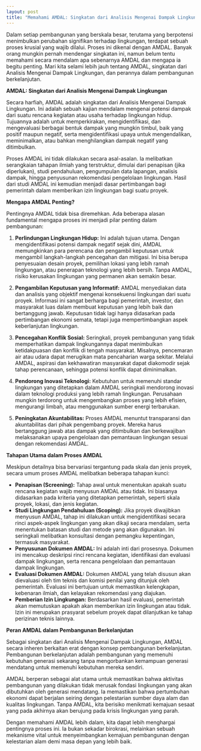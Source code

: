 ```yaml
---
layout: post
title: "Memahami AMDAL: Singkatan dari Analisis Mengenai Dampak Lingkungan dan Perannya"
---
```


Dalam setiap pembangunan yang berskala besar, terutama yang berpotensi menimbulkan perubahan signifikan terhadap lingkungan, terdapat sebuah proses krusial yang wajib dilalui. Proses ini dikenal dengan AMDAL. Banyak orang mungkin pernah mendengar singkatan ini, namun belum tentu memahami secara mendalam apa sebenarnya AMDAL dan mengapa ia begitu penting. Mari kita selami lebih jauh tentang AMDAL, singkatan dari Analisis Mengenai Dampak Lingkungan, dan perannya dalam pembangunan berkelanjutan.

**AMDAL: Singkatan dari Analisis Mengenai Dampak Lingkungan**

Secara harfiah, AMDAL adalah singkatan dari Analisis Mengenai Dampak Lingkungan. Ini adalah sebuah kajian mendalam mengenai potensi dampak dari suatu rencana kegiatan atau usaha terhadap lingkungan hidup. Tujuannya adalah untuk memperkirakan, mengidentifikasi, dan mengevaluasi berbagai bentuk dampak yang mungkin timbul, baik yang positif maupun negatif, serta mengidentifikasi upaya untuk mengendalikan, meminimalkan, atau bahkan menghilangkan dampak negatif yang ditimbulkan.

Proses AMDAL ini tidak dilakukan secara asal-asalan. Ia melibatkan serangkaian tahapan ilmiah yang terstruktur, dimulai dari penapisan (jika diperlukan), studi pendahuluan, pengumpulan data lapangan, analisis dampak, hingga penyusunan rekomendasi pengelolaan lingkungan. Hasil dari studi AMDAL ini kemudian menjadi dasar pertimbangan bagi pemerintah dalam memberikan izin lingkungan bagi suatu proyek.

**Mengapa AMDAL Penting?**

Pentingnya AMDAL tidak bisa diremehkan. Ada beberapa alasan fundamental mengapa proses ini menjadi pilar penting dalam pembangunan:

1.  **Perlindungan Lingkungan Hidup:** Ini adalah tujuan utama. Dengan mengidentifikasi potensi dampak negatif sejak dini, AMDAL memungkinkan para perencana dan pengambil keputusan untuk mengambil langkah-langkah pencegahan dan mitigasi. Ini bisa berupa penyesuaian desain proyek, pemilihan lokasi yang lebih ramah lingkungan, atau penerapan teknologi yang lebih bersih. Tanpa AMDAL, risiko kerusakan lingkungan yang permanen akan semakin besar.

2.  **Pengambilan Keputusan yang Informatif:** AMDAL menyediakan data dan analisis yang objektif mengenai konsekuensi lingkungan dari suatu proyek. Informasi ini sangat berharga bagi pemerintah, investor, dan masyarakat luas dalam membuat keputusan yang lebih baik dan bertanggung jawab. Keputusan tidak lagi hanya didasarkan pada pertimbangan ekonomi semata, tetapi juga mempertimbangkan aspek keberlanjutan lingkungan.

3.  **Pencegahan Konflik Sosial:** Seringkali, proyek pembangunan yang tidak memperhatikan dampak lingkungannya dapat menimbulkan ketidakpuasan dan konflik di tengah masyarakat. Misalnya, pencemaran air atau udara dapat merugikan mata pencaharian warga sekitar. Melalui AMDAL, aspirasi dan kekhawatiran masyarakat dapat diakomodir sejak tahap perencanaan, sehingga potensi konflik dapat diminimalkan.

4.  **Pendorong Inovasi Teknologi:** Kebutuhan untuk memenuhi standar lingkungan yang ditetapkan dalam AMDAL seringkali mendorong inovasi dalam teknologi produksi yang lebih ramah lingkungan. Perusahaan mungkin terdorong untuk mengembangkan proses yang lebih efisien, mengurangi limbah, atau menggunakan sumber energi terbarukan.

5.  **Peningkatan Akuntabilitas:** Proses AMDAL menuntut transparansi dan akuntabilitas dari pihak pengembang proyek. Mereka harus bertanggung jawab atas dampak yang ditimbulkan dan berkewajiban melaksanakan upaya pengelolaan dan pemantauan lingkungan sesuai dengan rekomendasi AMDAL.

**Tahapan Utama dalam Proses AMDAL**

Meskipun detailnya bisa bervariasi tergantung pada skala dan jenis proyek, secara umum proses AMDAL melibatkan beberapa tahapan kunci:

*   **Penapisan (Screening):** Tahap awal untuk menentukan apakah suatu rencana kegiatan wajib menyusun AMDAL atau tidak. Ini biasanya didasarkan pada kriteria yang ditetapkan pemerintah, seperti skala proyek, lokasi, dan jenis kegiatan.
*   **Studi Lingkungan Pendahuluan (Scoping):** Jika proyek diwajibkan menyusun AMDAL, tahap ini dilakukan untuk mengidentifikasi secara rinci aspek-aspek lingkungan yang akan dikaji secara mendalam, serta menentukan batasan studi dan metode yang akan digunakan. Ini seringkali melibatkan konsultasi dengan pemangku kepentingan, termasuk masyarakat.
*   **Penyusunan Dokumen AMDAL:** Ini adalah inti dari prosesnya. Dokumen ini mencakup deskripsi rinci rencana kegiatan, identifikasi dan evaluasi dampak lingkungan, serta rencana pengelolaan dan pemantauan dampak lingkungan.
*   **Evaluasi Dokumen AMDAL:** Dokumen AMDAL yang telah disusun akan dievaluasi oleh tim teknis dan komisi penilai yang ditunjuk oleh pemerintah. Evaluasi ini bertujuan untuk memastikan kelengkapan, kebenaran ilmiah, dan kelayakan rekomendasi yang diajukan.
*   **Pemberian Izin Lingkungan:** Berdasarkan hasil evaluasi, pemerintah akan memutuskan apakah akan memberikan izin lingkungan atau tidak. Izin ini merupakan prasyarat sebelum proyek dapat dilanjutkan ke tahap perizinan teknis lainnya.

**Peran AMDAL dalam Pembangunan Berkelanjutan**

Sebagai singkatan dari Analisis Mengenai Dampak Lingkungan, AMDAL secara inheren berkaitan erat dengan konsep pembangunan berkelanjutan. Pembangunan berkelanjutan adalah pembangunan yang memenuhi kebutuhan generasi sekarang tanpa mengorbankan kemampuan generasi mendatang untuk memenuhi kebutuhan mereka sendiri.

AMDAL berperan sebagai alat utama untuk memastikan bahwa aktivitas pembangunan yang dilakukan tidak merusak fondasi lingkungan yang akan dibutuhkan oleh generasi mendatang. Ia memastikan bahwa pertumbuhan ekonomi dapat berjalan seiring dengan pelestarian sumber daya alam dan kualitas lingkungan. Tanpa AMDAL, kita berisiko menikmati kemajuan sesaat yang pada akhirnya akan berujung pada krisis lingkungan yang parah.

Dengan memahami AMDAL lebih dalam, kita dapat lebih menghargai pentingnya proses ini. Ia bukan sekadar birokrasi, melainkan sebuah mekanisme vital untuk menyeimbangkan kemajuan pembangunan dengan kelestarian alam demi masa depan yang lebih baik.

